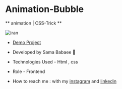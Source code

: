 # Animation-Bubble

** animation | CSS-Trick **

![iran](https://github.com/sama-babaee-web/IRAN/assets/107030945/aedf23ea-855d-489f-b3cd-8794d7b80bc0)

- [Demo Project](https://sama-babaee-web.github.io/IRAN/)

- Developed by Sama Babaee 👻

- Technologies Used - Html , css 

- Role - Frontend

- How to reach me : with my [instagram](https://www.instagram.com/sama_babaee_web/) and [linkedin](https://www.linkedin.com/in/sama-babaee-54135324b/)
